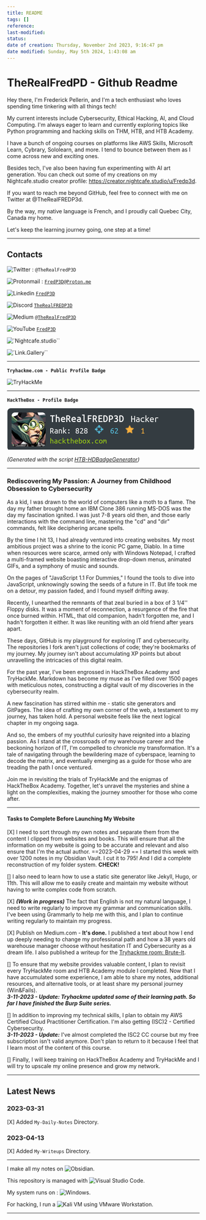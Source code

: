 ```yaml
---
title: README
tags: []
reference:
last-modified:
status:
date of creation: Thursday, November 2nd 2023, 9:16:47 pm
date modified: Sunday, May 5th 2024, 1:43:08 am
---
```


# TheRealFredPD - Github Readme

Hey there, I'm Frederick Pellerin, and I'm a tech enthusiast who loves spending time tinkering with all things tech!

My current interests include Cybersecurity, Ethical Hacking, AI, and Cloud Computing. I'm always eager to learn and currently exploring topics like Python programming and hacking skills on THM, HTB, and HTB Academy.

I have a bunch of ongoing courses on platforms like AWS Skills, Microsoft Learn, Cybrary, Sololearn, and more. I tend to bounce between them as I come across new and exciting ones.

Besides tech, I've also been having fun experimenting with AI art generation. You can check out some of my creations on my Nightcafe.studio creator profile: https://creator.nightcafe.studio/u/Fredp3d.

If you want to reach me beyond GitHub, feel free to connect with me on Twitter at @TheRealFREDP3d.

By the way, my native language is French, and I proudly call Quebec City, Canada my home.

Let's keep the learning journey going, one step at a time!

---

## Contacts

![Twitter](https://img.shields.io/badge/Twitter-%231DA1F2.svg?style=for-the-badge&logo=Twitter&logoColor=white) : `@TheRealFredP3D`

![Protonmail](https://img.shields.io/badge/ProtonMail-8B89CC?style=for-the-badge&logo=protonmail&logoColor=white) : [`FredP3D@Proton.me`](mailto:fredp3d@proton.me)

![Linkedin](https://img.shields.io/badge/linkedin-%230077B5.svg?style=for-the-badge&logo=linkedin&logoColor=white) [`FredP3D`](https://linkedin.com/in/FredP3D)

![Discord](https://img.shields.io/badge/Discord-%235865F2.svg?style=for-the-badge&logo=discord&logoColor=white) [`TheRealFREDP3D`](https://discordhub.com/profile/1050577907296256070)

![Medium](https://img.shields.io/badge/Medium-12100E?style=for-the-badge&logo=medium&logoColor=white) [`@TheRealFredP3D`](https://medium.com/@TheRealFREDP3D)

![YouTube](https://img.shields.io/badge/YouTube-%23FF0000.svg?style=for-the-badge&logo=YouTube&logoColor=white) [`FredP3D`](https://www.youtube.com/@FredP3D)

![`Nightcafe.studio``](https://nightcafe.studio/u/FredP3D)

![`Link.Gallery``](https://link.gallery/therealfredp3d)

---

**`Tryhackme.com - Public Profile Badge`**

<img src="https://tryhackme-badges.s3.amazonaws.com/FREDP3D.png" alt="TryHackMe">

---

**`HackTheBox - Profile Badge`**

![HacktheBox Profile Badge](_attachement/HacktheBox%20-%20Profile.png)

*(Generated with the script [HTB-HDBadgeGenerator](https://github.com/Flangvik/HTB-HDBadgeGenerator))*

---

### Rediscovering My Passion: A Journey from Childhood Obsession to Cybersecurity

As a kid, I was drawn to the world of computers like a moth to a flame. The day my father brought home an IBM Clone 386 running MS-DOS was the day my fascination ignited. I was just 7-8 years old then, and those early interactions with the command line, mastering the "cd" and "dir" commands, felt like deciphering arcane spells.

By the time I hit 13, I had already ventured into creating websites. My most ambitious project was a shrine to the iconic PC game, Diablo. In a time when resources were scarce, armed only with Windows Notepad, I crafted a multi-framed website boasting interactive drop-down menus, animated GIFs, and a symphony of music and sounds.

On the pages of "JavaScript 1.1 For Dummies," I found the tools to dive into JavaScript, unknowingly sowing the seeds of a future in IT. But life took me on a detour, my passion faded, and I found myself drifting away.

Recently, I unearthed the remnants of that zeal buried in a box of 3 1/4'' Floppy disks. It was a moment of reconnection, a resurgence of the fire that once burned within. HTML, that old companion, hadn't forgotten me, and I hadn't forgotten it either. It was like reuniting with an old friend after years apart.

These days, GitHub is my playground for exploring IT and cybersecurity. The repositories I fork aren't just collections of code; they're bookmarks of my journey. My journey isn't about accumulating XP points but about unravelling the intricacies of this digital realm.

For the past year, I've been engrossed in HackTheBox Academy and TryHackMe. Markdown has become my muse as I've filled over 1500 pages with meticulous notes, constructing a digital vault of my discoveries in the cybersecurity realm.

A new fascination has stirred within me - static site generators and GitPages. The idea of crafting my own corner of the web, a testament to my journey, has taken hold. A personal website feels like the next logical chapter in my ongoing saga.

And so, the embers of my youthful curiosity have reignited into a blazing passion. As I stand at the crossroads of my warehouse career and the beckoning horizon of IT, I'm compelled to chronicle my transformation. It's a tale of navigating through the bewildering maze of cyberspace, learning to decode the matrix, and eventually emerging as a guide for those who are treading the path I once ventured.

Join me in revisiting the trials of TryHackMe and the enigmas of HackTheBox Academy. Together, let's unravel the mysteries and shine a light on the complexities, making the journey smoother for those who come after.

---

#### Tasks to Complete Before Launching My Website

[X] I need to sort through my own notes and separate them from the content I clipped from websites and books. This will ensure that all the information on my website is going to be accurate and relevant and also ensure that I'm the actual author. ==2023-04-29 == I started this week with over 1200 notes in my Obsidian Vault. I cut it to 795! And I did a complete reconstruction of my folder system. **CHECK!**

[] I also need to learn how to use a static site generator like Jekyll, Hugo, or 11th. This will allow me to easily create and maintain my website without having to write complex code from scratch.

[X] ***(Work in progress)*** The fact that English is not my natural language, I need to write regularly to improve my grammar and communication skills. I've been using Grammarly to help me with this, and I plan to continue writing regularly to maintain my progress.  

[X] Publish on Medium.com - **It's done.** I published a text about how I end up deeply needing to change my professional path and how a 38 years old warehouse manager choose without hesitation IT and Cybersecurity as a dream life. I also published a writeup for the [Tryhackme room: Brute-It](https://tryhackme.com/room/bruteit).

[] To ensure that my website provides valuable content, I plan to revisit every TryHackMe room and HTB Academy module I completed. Now that I have accumulated some experience, I am able to share my notes, additional resources, and alternative tools, or at least share my personal journey (Win&Fails).  
***3-11-2023 - Update: Tryhackme updated some of their learning path. So far I have finished the Burp Suite series.***

[] In addition to improving my technical skills, I plan to obtain my AWS Certified Cloud Practitioner Certification. I'm also getting (ISC)2 - Certified Cybersecurity.  
***3-11-2023 - Update:*** I've almost completed the ISC2 CC course but my free subscription isn't valid anymore. Don't plan to return to it because I feel that I learn most of the content of this course.

[] Finally, I will keep training on HackTheBox Academy and TryHackMe and I will try to upscale my online presence and grow my network.

---

## Latest News

### 2023-03-31

[X] Added `My-Daily-Notes` Directory.

### 2023-04-13

[X] Added `My-Writeups` Directory.

---

I make all my notes on ![Obsidian](https://img.shields.io/badge/Obsidian-%23483699.svg?style=for-the-badge&logo=obsidian&logoColor=white).

This repository is managed with ![Visual Studio Code](https://img.shields.io/badge/Visual%20Studio%20Code-0078d7.svg?style=for-the-badge&logo=visual-studio-code&logoColor=white).

My system runs on : ![Windows](https://img.shields.io/badge/Windows-0078D6?style=for-the-badge&logo=windows&logoColor=white).

For hacking, I run a ![Kali](https://img.shields.io/badge/Kali-268BEE?style=for-the-badge&logo=kalilinux&logoColor=white) VM using VMware Workstation.

---
